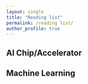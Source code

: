 ```yaml
---
layout: single
title: "Reading list"
permalink: /reading list/
author_profile: true
---
```


## AI Chip/Accelerator

## Machine Learning
